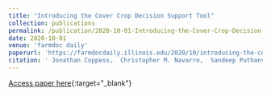 ```yaml
---
title: "Introducing the Cover Crop Decision Support Tool"
collection: publications
permalink: /publication/2020-10-01-Introducing-the-Cover-Crop-Decision-Support-Tool
date: 2020-10-01
venue: 'farmdoc daily'
paperurl: 'https://farmdocdaily.illinois.edu/2020/10/introducing-the-cover-crop-decision-support-tool.html'
citation: ' Jonathan Coppess,  Christopher M. Navarro,  Sandeep Puthanveetil Satheesan,  Vara Veera Gowtham Naraharisetty,  Rabin Bhattarai,  Shalamar Armstrong,  Rishabh Gupta, &quot;Introducing the Cover Crop Decision Support Tool.&quot; farmdoc daily, 2020.'
---
```

[Access paper here](https://farmdocdaily.illinois.edu/2020/10/introducing-the-cover-crop-decision-support-tool.html){:target="_blank"}
